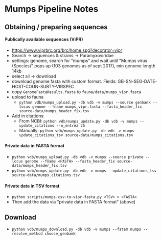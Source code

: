 # Mumps Pipeline Notes

## Obtaining / preparing sequences

#### Publically available sequences (ViPR)
* https://www.viprbrc.org/brc/home.spg?decorator=vipr
* Search -> sequences & strains -> Paramyxoviridae
* settings: genome, search for "mumps" and wait until "Mumps virus (Species)" pops up (103 genomes as of sept 2017), min genome length 14kb
* select all -> download
* download genome fasta with custom format. Fields: GB-SN-SEG-DATE-HOST-COUN-SUBTY-VIRSPEC
* copy `GenomeFastaResults.fasta` to `fauna/data/mumps_vipr.fasta`
* upload to fauna
  * `python vdb/mumps_upload.py -db vdb -v mumps --source genbank --locus genome --fname mumps_vipr.fasta --fasta_header_fix source-data/mumps_header_fix.tsv`
* Add in citations:
  * From NCBI: `python vdb/mumps_update.py -db vdb -v mumps --update_citations --n_entrez 25`
  * Manually: `python vdb/mumps_update.py -db vdb -v mumps --update_citations_tsv source-data/mumps_citations.tsv`

#### Private data in FASTA format
* `python vdb/mumps_upload.py -db vdb -v mumps --source private --locus genome --fname <FASTA> --fasta_header_fix source-data/mumps_header_fix.tsv`
* `python vdb/mumps_update.py -db vdb -v mumps --update_citations_tsv source-data/mumps_citations.tsv`

#### Private data in TSV format
* `python scripts/mumps.csv-to-vipr-fasta.py <TSV> > <FASTA>`
* Then add the data via "private data in FASTA format" (above)

## Download
* `python vdb/mumps_download.py -db vdb -v mumps --fstem mumps --resolve_method choose_genbank`

